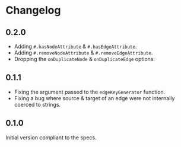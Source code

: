 # Changelog

## 0.2.0

* Adding `#.hasNodeAttribute` & `#.hasEdgeAttribute`.
* Adding `#.removeNodeAttribute` & `#.removeEdgeAttribute`.
* Dropping the `onDuplicateNode` & `onDuplicateEdge` options.

## 0.1.1

* Fixing the argument passed to the `edgeKeyGenerator` function.
* Fixing a bug where source & target of an edge were not internally coerced to strings.

## 0.1.0

Initial version compliant to the specs.
